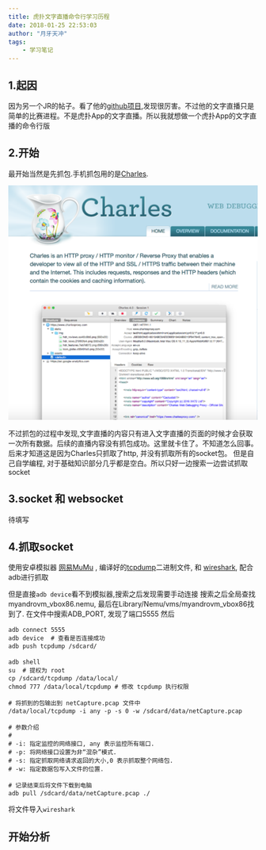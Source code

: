 ```yaml
---
title: 虎扑文字直播命令行学习历程
date: 2018-01-25 22:53:03
author: "月牙天冲"
tags:
    - 学习笔记
---
```


## 1.起因
因为另一个JR的帖子。看了他的[github项目](https://github.com/chenjiandongx/HupuLive),发现很厉害。不过他的文字直播只是简单的比赛进程。不是虎扑App的文字直播。所以我就想做一个虎扑App的文字直播的命令行版

## 2.开始
最开始当然是先抓包.手机抓包用的是[Charles](https://www.charlesproxy.com/).

![Charles](虎扑文字直播命令行学习历程/charles.png)

不过抓包的过程中发现,文字直播的内容只有进入文字直播的页面的时候才会获取一次所有数据。后续的直播内容没有抓包成功。这里就卡住了。不知道怎么回事。
后来才知道这是因为Charles只抓取了http, 并没有抓取所有的socket包。
但是自己自学编程, 对于基础知识部分几乎都是空白。所以只好一边搜索一边尝试抓取socket

## 3.socket 和 websocket

  待填写


## 4.抓取socket
使用安卓模拟器 [网易MuMu](http://mumu.163.com/) , 编译好的[tcpdump](https://www.androidtcpdump.com/)二进制文件, 和 [wireshark](https://www.wireshark.org/), 配合adb进行抓取

但是直接`adb device`看不到模拟器,搜索之后发现需要手动连接
搜索之后全局查找myandrovm_vbox86.nemu,
最后在Library/Nemu/vms/myandrovm_vbox86找到了.
在文件中搜索ADB_PORT, 发现了端口5555
然后
```shell
adb connect 5555
adb device  # 查看是否连接成功
adb push tcpdump /sdcard/

adb shell
su  # 提权为 root
cp /sdcard/tcpdump /data/local/
chmod 777 /data/local/tcpdump # 修改 tcpdump 执行权限

# 将抓到的包输出到 netCapture.pcap 文件中
/data/local/tcpdump -i any -p -s 0 -w /sdcard/data/netCapture.pcap

# 参数介绍
#
# -i: 指定监控的网络接口, any 表示监控所有端口.
# -p: 将网络接口设置为非“混杂”模式.
# -s: 指定抓取网络请求返回的大小,0 表示抓取整个网络包.
# -w: 指定数据包写入文件的位置.

# 记录结束后将文件下载到电脑
adb pull /sdcard/data/netCapture.pcap ./
```

将文件导入`wireshark`

## 开始分析
